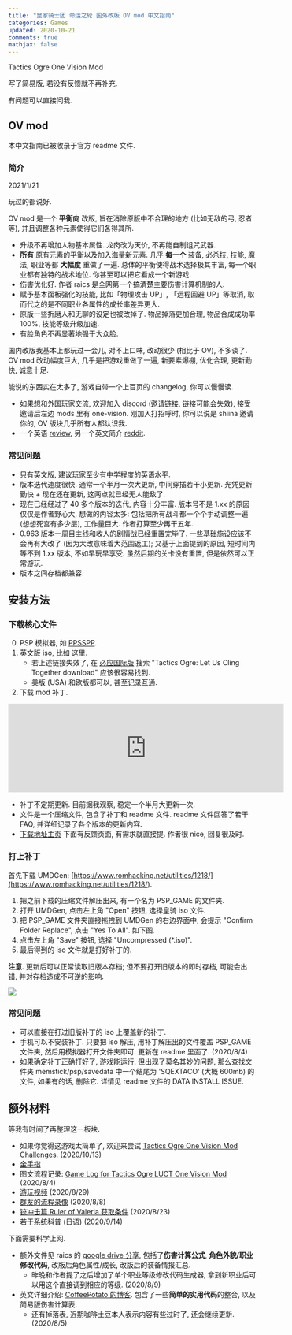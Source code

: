 ```yaml
---
title: "皇家骑士团 命运之轮 国外改版 OV mod 中文指南"
categories: Games
updated: 2020-10-21
comments: true
mathjax: false
---
```


Tactics Ogre One Vision Mod

写了简易版, 若没有反馈就不再补充. 

有问题可以直接问我.

<!-- more -->

## OV mod

本中文指南已被收录于官方 readme 文件.

### 简介

2021/1/21

玩过的都说好. 

OV mod 是一个 **平衡向** 改版, 旨在消除原版中不合理的地方 (比如无敌的弓, 忍者等), 并且调整各种元素使得它们各得其所.

- 升级不再增加人物基本属性. 龙肉改为天价, 不再能自制诅咒武器.
- **所有** 原有元素的平衡以及加入海量新元素. 几乎 **每一个** 装备, 必杀技, 技能, 魔法, 职业等都 **大幅度** 重做了一遍. 总体的平衡使得战术选择极其丰富, 每一个职业都有独特的战术地位. 你甚至可以把它看成一个新游戏.
- 伤害优化好. 作者 raics 是全网第一个搞清楚主要伤害计算机制的人.
- 赋予基本面板强化的技能, 比如「物理攻击 UP」, 「远程回避 UP」等取消, 取而代之的是不同职业各属性的成长率差异更大. 
- 原版一些折磨人和无聊的设定也被改掉了. 物品掉落更加合理, 物品合成成功率 100%, 技能等级升级加速.
- 有脸角色不再显著地强于大众脸.

国内改版我基本上都玩过一会儿, 对不上口味, 改动很少 (相比于 OV), 不多谈了. OV mod 改动幅度巨大, 几乎是把游戏重做了一遍, 新要素爆棚, 优化合理, 更新勤快, 诚意十足. 

能说的东西实在太多了, 游戏自带一个上百页的 changelog, 你可以慢慢读.

- 如果想和外国玩家交流, 欢迎加入 discord ([邀请链接](https://discord.com/invite/bsuKp5A), 链接可能会失效), 接受邀请后左边 mods 里有 one-vision. 刚加入打招呼时, 你可以说是 shiina 邀请你的, OV 版块几乎所有人都认识我. 
- 一个英语 [review](https://thelongestdamnreviews.tumblr.com/post/177117561070/tactics-ogre-one-vision-mod?is_related_post=1), 另一个英文简介 [reddit](https://www.reddit.com/r/Tactics_Ogre/comments/8ghb0v/one_vision_mod_whats_new/). 


### 常见问题

- 只有英文版, 建议玩家至少有中学程度的英语水平.
- 版本迭代速度很快. 通常一个半月一次大更新, 中间穿插若干小更新. 光凭更新勤快 + 现在还在更新, 这两点就已经无人能敌了.
- 现在已经经过了 40 多个版本的迭代, 内容十分丰富. 版本号不是 1.xx 的原因仅仅是作者野心大, 想做的内容太多: 包括把所有战斗都一个个手动调整一遍 (想想死宫有多少层), 工作量巨大. 作者打算至少再干五年.
- 0.963 版本一周目主线和收人的剧情战已经重置完毕了. 一些基础施设应该不会再有大改了 (因为大改意味着大范围返工); 又基于上面提到的原因, 短时间内等不到 1.xx 版本, 不如早玩早享受. 虽然后期的关卡没有重置, 但是依然可以正常游玩.
- 版本之间存档都兼容.


## 安装方法

### 下载核心文件

0. PSP 模拟器, 如 [PPSSPP](https://www.ppsspp.org/downloads.html).
1. 英文版 iso, 比如 [这里](https://www.gamulator.com/roms/psp/tactics-ogre-let-us-cling-together/download).
    - 若上述链接失效了, 在 [必应国际版](https://www.bing.com/?ensearch=1&rdr=1&rdrig=433E27DAAAA147458C0F24F3CF27D0DA&mkt=zh-CN) 搜索 "Tactics Ogre: Let Us Cling Together download" 应该很容易找到. 
    - 美版 (USA) 和欧版都可以, 甚至记录互通.
2. 下载 mod 补丁. 

<p align="center">
<iframe width="560" height="180" src="https://www.moddb.com/mods/one-vision1/downloads/one-vision-v080/widget" frameborder="0"></iframe><br><a href="https://www.moddb.com/mods/one-vision1/downloads/one-vision-v080"></a>
</p>

- 补丁不定期更新. 目前据我观察, 稳定一个半月大更新一次.
- 文件是一个压缩文件, 包含了补丁和 readme 文件. readme 文件回答了若干 FAQ, 并详细记录了各个版本的更新内容. 
- [下载地址主页](https://www.moddb.com/mods/one-vision1) 下面有反馈页面, 有需求就直接提. 作者很 nice, 回复很及时.

### 打上补丁

首先下载 UMDGen: [https://www.romhacking.net/utilities/1218/](https://www.romhacking.net/utilities/1218/).

1. 把之前下载的压缩文件解压出来, 有一个名为 PSP_GAME 的文件夹.
2. 打开 UMDGen, 点击左上角 "Open" 按钮, 选择皇骑 iso 文件.
3. 把 PSP_GAME 文件夹直接拖拽到 UMDGen 的右边界面中, 会提示 "Confirm Folder Replace", 点击 "Yes To All". 如下图.
4. 点击左上角 "Save" 按钮, 选择 "Uncompressed (*.iso)".
5. 最后得到的 iso 文件就是打好补丁的. 

**注意**. 更新后可以正常读取旧版本存档; 但不要打开旧版本的即时存档, 可能会出错, 并对存档造成不可逆的影响.

![](https://shiina18.github.io/assets/posts/images/20200823144451449_4622.png)

### 常见问题

- 可以直接在打过旧版补丁的 iso 上覆盖新的补丁.
- 手机可以不安装补丁. 只要把 iso 解压, 用补丁解压出的文件覆盖 PSP_GAME 文件夹, 然后用模拟器打开文件夹即可. 更新在 readme 里面了. (2020/8/4)
- 如果确定补丁正确打好了, 游戏能运行, 但出现了莫名其妙的问题, 那么查找文件夹 memstick/psp/savedata 中一个结尾为 'SQEXTACO' (大概 600mb) 的文件, 如果有的话, 删除它. 详情见 readme 文件的 DATA INSTALL ISSUE.

## 额外材料

等我有时间了再整理这一板块.

- 如果你觉得这游戏太简单了, 欢迎来尝试 [Tactics Ogre One Vision Mod Challenges](https://github.com/Shiina18/tactics_ogre_one_vision_mod_challenges). (2020/10/13)
- [金手指](https://www.jianshu.com/p/874b061717d4)
- 图文流程记录: [Game Log for Tactics Ogre LUCT One Vision Mod](https://shiina18.github.io/games/2020/07/17/game-log-for-to-ov-mod/) (2020/8/4)
- [游玩视频](https://www.acfun.cn/v/ac17664467) (2020/8/29)
- [群友的流程录像](https://space.bilibili.com/507675023?spm_id_from=333.788.b_765f7570696e666f.2) (2020/8/8)
- [铳冲击篇 Ruler of Valeria 获取条件](https://tieba.baidu.com/p/6900333885) (2020/8/23)
- [若干系统科普](http://masterwiki.net/tacticsogre/?%BE%AE%A5ͥ%BF%A1%A6΢%B5%BB#l4ad1fd8) (日语) (2020/9/14)

下面需要科学上网.

- 额外文件见 raics 的 [google drive 分享](https://drive.google.com/drive/folders/1T7TupkvrKhnH0HtmU2O_-csqQuYQrjHf), 包括了**伤害计算公式**, **角色外貌/职业修改代码**, 改版后角色属性/成长, 改版后的装备情报汇总.
    - 昨晚和作者提了之后增加了单个职业等级修改代码生成器, 拿到新职业后可以用这个直接调到相应的等级. (2020/8/9)
- 英文详细介绍: [CoffeePotato 的博客](https://nichegamescom.wordpress.com/2018/10/02/one-vision-the-guide/). 包含了一些**简单的实用代码**的整合, 以及简易版伤害计算表.
    - 还有掉落表, 近期咖啡土豆本人表示内容有些过时了, 还会继续更新. (2020/8/5)